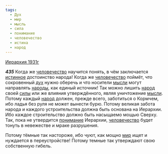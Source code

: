 ```yaml
---
tags:
  - Дух
  - мир
  - мысль
  - сила
  - понимание
  - человечество
  - истина
  - народ
---
```


[Иерархия 1931г](/agni/1931)

___435___
Когда же [человечество](/tag/#человечество) научится понять, в чём заключается [истинное](/tag/#истина) достоинство народа! Когда же [человечество](/tag/#человечество) поймёт, что сокровенный [дух](/tag/#Дух) нужно оберечь и что носители [мысли](/tag/#мысль) могут направлять [народы](/tag/#народ), как единый источник! Так можно лишить [народ](/tag/#народ) своей [силы](/tag/#сила) или же влияния утверждённого, являя уничтожение [мысли](/tag/#мысль). Потому каждый [народ](/tag/#народ) должен, прежде всего, заботиться о Кормчем, ибо ладья без руля не может вынести бурю. Потому великая забота народа и каждого устроительства должна быть основана на Иерархии. Ибо каждое строительство должно быть насыщаемо мощью Сверху. Так, пока не утвердится [понимание](/tag/#понимание) Иерархии, [человечество](/tag/#человечество) будет тонуть в невежестве и мраке разрушения.   

Потому тёмные так настороже, ибо чуют, как мощно [мир](/tag/#мир) ищет и нуждается в переустройстве! Потому темные так утверждают свою собственную гибель.   

